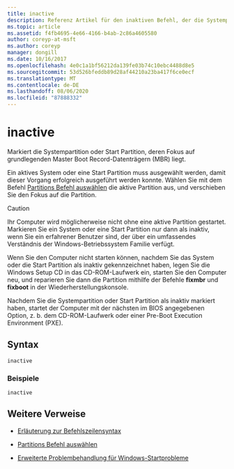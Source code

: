 ```yaml
---
title: inactive
description: Referenz Artikel für den inaktiven Befehl, der die Systempartition oder Start Partition mit dem Fokus als inaktiv auf grundlegenden Master Boot Record (MBR) kennzeichnet.
ms.topic: article
ms.assetid: f4fb4695-4e66-4166-b4ab-2c86a4605580
author: coreyp-at-msft
ms.author: coreyp
manager: dongill
ms.date: 10/16/2017
ms.openlocfilehash: 4e0c1a1bf56212da139fe03b74c10ebc4488d8e5
ms.sourcegitcommit: 53d526bfeddb89d28af44210a23ba417f6ce0ecf
ms.translationtype: MT
ms.contentlocale: de-DE
ms.lasthandoff: 08/06/2020
ms.locfileid: "87888332"
---
```

# <a name="inactive"></a>inactive

Markiert die Systempartition oder Start Partition, deren Fokus auf grundlegenden Master Boot Record-Datenträgern (MBR) liegt.

Ein aktives System oder eine Start Partition muss ausgewählt werden, damit dieser Vorgang erfolgreich ausgeführt werden konnte. Wählen Sie mit dem Befehl [Partitions Befehl auswählen](select-partition.md) die aktive Partition aus, und verschieben Sie den Fokus auf die Partition.

> [!CAUTION]
> Ihr Computer wird möglicherweise nicht ohne eine aktive Partition gestartet. Markieren Sie ein System oder eine Start Partition nur dann als inaktiv, wenn Sie ein erfahrener Benutzer sind, der über ein umfassendes Verständnis der Windows-Betriebssystem Familie verfügt.<p>Wenn Sie den Computer nicht starten können, nachdem Sie das System oder die Start Partition als inaktiv gekennzeichnet haben, legen Sie die Windows Setup CD in das CD-ROM-Laufwerk ein, starten Sie den Computer neu, und reparieren Sie dann die Partition mithilfe der Befehle **fixmbr** und **fixboot** in der Wiederherstellungskonsole.
>
> Nachdem Sie die Systempartition oder Start Partition als inaktiv markiert haben, startet der Computer mit der nächsten im BIOS angegebenen Option, z. b. dem CD-ROM-Laufwerk oder einer Pre-Boot Execution Environment (PXE).

## <a name="syntax"></a>Syntax

```
inactive
```

### <a name="examples"></a>Beispiele

```
inactive
```

## <a name="additional-references"></a>Weitere Verweise

- [Erläuterung zur Befehlszeilensyntax](command-line-syntax-key.md)

- [Partitions Befehl auswählen](select-partition.md)

- [Erweiterte Problembehandlung für Windows-Startprobleme](/windows/client-management/advanced-troubleshooting-boot-problems)
